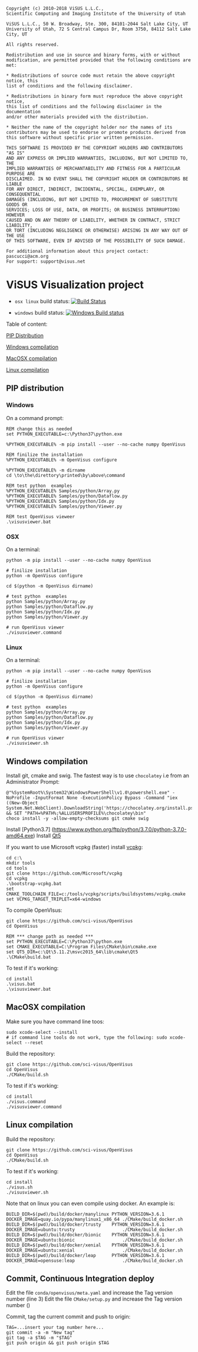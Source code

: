 ```
Copyright (c) 2010-2018 ViSUS L.L.C., 
Scientific Computing and Imaging Institute of the University of Utah
 
ViSUS L.L.C., 50 W. Broadway, Ste. 300, 84101-2044 Salt Lake City, UT
University of Utah, 72 S Central Campus Dr, Room 3750, 84112 Salt Lake City, UT
 
All rights reserved.

Redistribution and use in source and binary forms, with or without
modification, are permitted provided that the following conditions are met:

* Redistributions of source code must retain the above copyright notice, this
list of conditions and the following disclaimer.

* Redistributions in binary form must reproduce the above copyright notice,
this list of conditions and the following disclaimer in the documentation
and/or other materials provided with the distribution.

* Neither the name of the copyright holder nor the names of its
contributors may be used to endorse or promote products derived from
this software without specific prior written permission.

THIS SOFTWARE IS PROVIDED BY THE COPYRIGHT HOLDERS AND CONTRIBUTORS "AS IS"
AND ANY EXPRESS OR IMPLIED WARRANTIES, INCLUDING, BUT NOT LIMITED TO, THE
IMPLIED WARRANTIES OF MERCHANTABILITY AND FITNESS FOR A PARTICULAR PURPOSE ARE
DISCLAIMED. IN NO EVENT SHALL THE COPYRIGHT HOLDER OR CONTRIBUTORS BE LIABLE
FOR ANY DIRECT, INDIRECT, INCIDENTAL, SPECIAL, EXEMPLARY, OR CONSEQUENTIAL
DAMAGES (INCLUDING, BUT NOT LIMITED TO, PROCUREMENT OF SUBSTITUTE GOODS OR
SERVICES; LOSS OF USE, DATA, OR PROFITS; OR BUSINESS INTERRUPTION) HOWEVER
CAUSED AND ON ANY THEORY OF LIABILITY, WHETHER IN CONTRACT, STRICT LIABILITY,
OR TORT (INCLUDING NEGLIGENCE OR OTHERWISE) ARISING IN ANY WAY OUT OF THE USE
OF THIS SOFTWARE, EVEN IF ADVISED OF THE POSSIBILITY OF SUCH DAMAGE.

For additional information about this project contact: pascucci@acm.org
For support: support@visus.net
```

# ViSUS Visualization project  

* `osx linux` build status: [![Build Status](https://travis-ci.com/sci-visus/visus.svg?token=yzpwCyVPupwSzFjgTCoA&branch=master)](https://travis-ci.com/sci-visus/visus)

* `windows` build status: [![Windows Build status](https://ci.appveyor.com/api/projects/status/32r7s2skrgm9ubva/branch/master?svg=true)](https://ci.appveyor.com/api/projects/status/32r7s2skrgm9ubva/branch/master)

Table of content:


[PIP Distribution](#pip-distribution)

[Windows compilation](#windows-compilation)

[MacOSX compilation](#macosx-compilation)

[Linux compilation](#linux-compilation)


## PIP distribution


### Windows

On a command prompt:

```
REM change this as needed
set PYTHON_EXECUTABLE=c:\Python37\python.exe

%PYTHON_EXECUTABLE% -m pip install --user --no-cache numpy OpenVisus

REM finilize the installation 
%PYTHON_EXECUTABLE% -m OpenVisus configure 

%PYTHON_EXECUTABLE% -m dirname
cd \to\the\direttory\printed\by\above\command

REM test python  examples 
%PYTHON_EXECUTABLE% Samples/python/Array.py
%PYTHON_EXECUTABLE% Samples/python/Dataflow.py
%PYTHON_EXECUTABLE% Samples/python/Idx.py
%PYTHON_EXECUTABLE% Samples/python/Viewer.py

REM test OpenVisus vieweer
.\visusviewer.bat
```

### OSX

On a terminal:

```
python -m pip install --user --no-cache numpy OpenVisus

# finilize installation 
python -m OpenVisus configure 

cd $(python -m OpenVisus dirname)

# test python  examples
python Samples/python/Array.py
python Samples/python/Dataflow.py
python Samples/python/Idx.py
python Samples/python/Viewer.py

# run OpenVisus viewer
./visusviewer.command 
```


### Linux

On a terminal:

```
python -m pip install --user --no-cache numpy OpenVisus

# finilize installation 
python -m OpenVisus configure 

cd $(python -m OpenVisus dirname)

# test python  examples
python Samples/python/Array.py
python Samples/python/Dataflow.py
python Samples/python/Idx.py
python Samples/python/Viewer.py

# run OpenVisus viewer
./visusviewer.sh
```


## Windows compilation

Install git, cmake and swig. 
The fastest way is to use `chocolatey` i.e from an Administrator Prompt:

```
@"%SystemRoot%\System32\WindowsPowerShell\v1.0\powershell.exe" -NoProfile -InputFormat None -ExecutionPolicy Bypass -Command "iex ((New-Object System.Net.WebClient).DownloadString('https://chocolatey.org/install.ps1'))" && SET "PATH=%PATH%;%ALLUSERSPROFILE%\chocolatey\bin"
choco install -y -allow-empty-checksums git cmake swig 
```

Install [Python3.7] (https://www.python.org/ftp/python/3.7.0/python-3.7.0-amd64.exe)
Install [Qt5](http://download.qt.io/official_releases/online_installers/qt-unified-windows-x86-online.exe) 

If you want to use Microsoft vcpkg (faster) install [vcpkg](https://github.com/Microsoft/vcpkg):

```
cd c:\
mkdir tools
cd tools
git clone https://github.com/Microsoft/vcpkg
cd vcpkg
.\bootstrap-vcpkg.bat
set CMAKE_TOOLCHAIN_FILE=c:/tools/vcpkg/scripts/buildsystems/vcpkg.cmake
set VCPKG_TARGET_TRIPLET=x64-windows
```

To compile OpenVIsus:

```
git clone https://github.com/sci-visus/OpenVisus
cd OpenVisus

REM *** change path as needed *** 
set PYTHON_EXECUTABLE=C:\Python37\python.exe
set CMAKE_EXECUTABLE=C:\Program Files\CMake\bin\cmake.exe
set QT5_DIR=c:\Qt\5.11.2\msvc2015_64\lib\cmake\Qt5
.\CMake\build.bat
```

To test if it's working:

```
cd install
.\visus.bat
.\visusviewer.bat 
```


## MacOSX compilation

Make sure you have command line toos:

```
sudo xcode-select --install
# if command line tools do not work, type the following: sudo xcode-select --reset
```

Build the repository:

```
git clone https://github.com/sci-visus/OpenVisus
cd OpenVisus
./CMake/build.sh
```

To test if it's working:

```
cd install
./visus.command
./visusviewer.command 
```
      
## Linux compilation

Build the repository:

```
git clone https://github.com/sci-visus/OpenVisus
cd OpenVisus
./CMake/build.sh
```

To test if it's working:

```
cd install
./visus.sh
./visusviewer.sh
```

Note that on linux you can even compile using docker. An example is:


```
BUILD_DIR=$(pwd)/build/docker/manylinux PYTHON_VERSION=3.6.1 DOCKER_IMAGE=quay.io/pypa/manylinux1_x86_64 ./CMake/build_docker.sh
BUILD_DIR=$(pwd)/build/docker/trusty    PYTHON_VERSION=3.6.1 DOCKER_IMAGE=ubuntu:trusty                  ./CMake/build_docker.sh
BUILD_DIR=$(pwd)/build/docker/bionic    PYTHON_VERSION=3.6.1 DOCKER_IMAGE=ubuntu:bionic                  ./CMake/build_docker.sh
BUILD_DIR=$(pwd)/build/docker/xenial    PYTHON_VERSION=3.6.1 DOCKER_IMAGE=ubuntu:xenial                  ./CMake/build_docker.sh
BUILD_DIR=$(pwd)/build/docker/leap      PYTHON_VERSION=3.6.1 DOCKER_IMAGE=opensuse:leap                  ./CMake/build_docker.sh
```


## Commit, Continuous Integration deploy

Edit the file `conda/openvisus/meta.yaml` and increase the Tag version number (line 3)
Edit the file `CMake/setup.py` and increase the Tag version number ()

Commit, tag the current commit and push to origin:

```
TAG=...insert your tag number here...
git commit -a -m "New tag"
git tag -a $TAG -m "$TAG"
git push origin && git push origin $TAG
```
